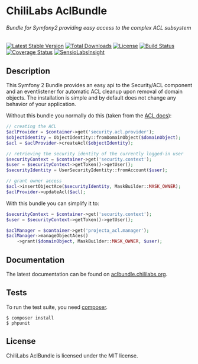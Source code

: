 # ChiliLabs AclBundle
###### Bundle for Symfony2 providing easy access to the complex ACL subsystem

[![Latest Stable Version](https://img.shields.io/packagist/v/project-a/acl-bundle.svg?style=flat&label=stable)](https://packagist.org/packages/project-a/acl-bundle)
[![Total Downloads](https://img.shields.io/packagist/dt/project-a/acl-bundle.svg?style=flat)](https://packagist.org/packages/project-a/acl-bundle)
[![License](https://img.shields.io/packagist/l/project-a/acl-bundle.svg?style=flat)](https://packagist.org/packages/project-a/acl-bundle)
[![Build Status](https://secure.travis-ci.org/chili-labs/AclBundle.png?branch=master)](http://travis-ci.org/chili-labs/AclBundle)
[![Coverage Status](https://img.shields.io/coveralls/chili-labs/AclBundle.svg?style=flat)](https://coveralls.io/r/chili-labs/AclBundle?branch=master)
[![SensioLabsInsight](https://insight.sensiolabs.com/projects/c73329cc-4028-463d-9228-afcfc3ebffbe/mini.png)](https://insight.sensiolabs.com/projects/c73329cc-4028-463d-9228-afcfc3ebffbe)

## Description

This Symfony 2 Bundle provides an easy api to the Security/ACL component and an
eventlistener for automatic ACL cleanup upon removal of domain objects. The
installation is simple and by default does not change any behavior of your
application.

Without this bundle you normally do this (taken from the [ACL docs][1]):
```php
// creating the ACL
$aclProvider = $container->get('security.acl.provider');
$objectIdentity = ObjectIdentity::fromDomainObject($domainObject);
$acl = $aclProvider->createAcl($objectIdentity);

// retrieving the security identity of the currently logged-in user
$securityContext = $container->get('security.context');
$user = $securityContext->getToken()->getUser();
$securityIdentity = UserSecurityIdentity::fromAccount($user);

// grant owner access
$acl->insertObjectAce($securityIdentity, MaskBuilder::MASK_OWNER);
$aclProvider->updateAcl($acl);
```
With this bundle you can simplify it to:

```php
$securityContext = $container->get('security.context');
$user = $securityContext->getToken()->getUser();

$aclManager = $container->get('projecta_acl.manager');
$aclManager->manageObjectAces()
    ->grant($domainObject, MaskBuilder::MASK_OWNER, $user);
```

## Documentation

The latest documentation can be found on [aclbundle.chililabs.org](http://aclbundle.chililabs.org/en/latest/).

## Tests

To run the test suite, you need [composer](http://getcomposer.org).

    $ composer install
    $ phpunit

## License

ChiliLabs AclBundle is licensed under the MIT license.

[1]: http://symfony.com/doc/current/cookbook/security/acl.html#creating-an-acl-and-adding-an-ace
